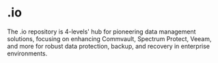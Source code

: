 # .io
The .io repository is 4-levels' hub for pioneering data management solutions, focusing on enhancing Commvault, Spectrum Protect, Veeam, and more for robust data protection, backup, and recovery in enterprise environments.
